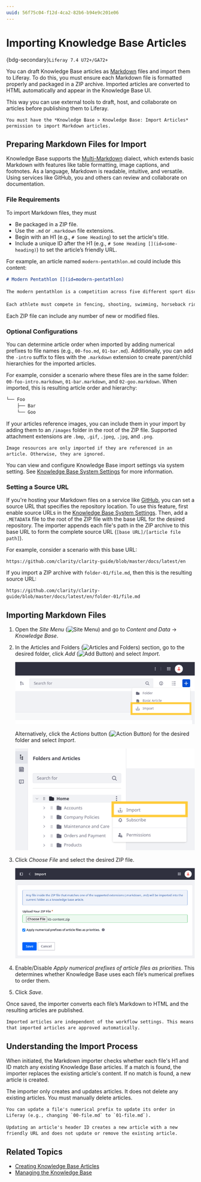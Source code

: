 ```yaml
---
uuid: 56f75c04-f12d-4ca2-82b6-b94e9c201e06
---
```

# Importing Knowledge Base Articles

{bdg-secondary}`Liferay 7.4 U72+/GA72+`

You can draft Knowledge Base articles as [Markdown](https://www.markdownguide.org/) files and import them to Liferay. To do this, you must ensure each Markdown file is formatted properly and packaged in a ZIP archive. Imported articles are converted to HTML automatically and appear in the Knowledge Base UI.

This way you can use external tools to draft, host, and collaborate on articles before publishing them to Liferay.

```{note}
You must have the *Knowledge Base > Knowledge Base: Import Articles* permission to import Markdown articles.
```

## Preparing Markdown Files for Import

Knowledge Base supports the [Multi-Markdown](https://fletcherpenney.net/multimarkdown) dialect, which extends basic Markdown with features like table formatting, image captions, and footnotes. As a language, Markdown is readable, intuitive, and versatile. Using services like GitHub, you and others can review and collaborate on documentation.

### File Requirements

To import Markdown files, they must

* Be packaged in a ZIP file.
* Use the `.md` or `.markdown` file extensions.
* Begin with an H1 (e.g., `# Some Heading`) to set the article's title.
* Include a unique ID after the H1 (e.g., `# Some Heading [](id=some-heading)`) to set the article’s friendly URL.

For example, an article named `modern-pentathlon.md` could include this content:

```markdown
# Modern Pentathlon [](id=modern-pentathlon)

The modern pentathlon is a competition across five different sport disciplines.

Each athlete must compete in fencing, shooting, swimming, horseback riding, and running.
```

Each ZIP file can include any number of new or modified files.

### Optional Configurations

You can determine article order when imported by adding numerical prefixes to file names (e.g., `00-foo.md`, `01-bar.md`). Additionally, you can add the `-intro` suffix to files with the `.markdown` extension to create parent/child hierarchies for the imported articles.

For example, consider a scenario where these files are in the same folder: `00-foo-intro.markdown`, `01-bar.markdown`, and `02-goo.markdown`. When imported, this is resulting article order and hierarchy:

```bash
└── Foo
    ├── Bar
    └── Goo
```

If your articles reference images, you can include them in your import by adding them to an `/images` folder in the root of the ZIP file. Supported attachment extensions are `.bmp`, `.gif`, `.jpeg`, `.jpg`, and `.png`.

```{note}
Image resources are only imported if they are referenced in an article. Otherwise, they are ignored.
```

You can view and configure Knowledge Base import settings via system setting. See [Knowledge Base System Settings](knowledge-base-system-settings.md) for more information.

### Setting a Source URL

If you're hosting your Markdown files on a service like [GitHub](https://github.com), you can set a source URL that specifies the repository location. To use this feature, first enable source URLs in the [Knowledge Base System Settings](knowledge-base-system-settings.md). Then, add a `.METADATA` file to the root of the ZIP file with the base URL for the desired repository. The importer appends each file's path in the ZIP archive to this base URL to form the complete source URL (`[base URL]/[article file path]`).

For example, consider a scenario with this base URL:

```
https://github.com/clarity/clarity-guide/blob/master/docs/latest/en
```

If you import a ZIP archive with `folder-01/file.md`, then this is the resulting source URL:

```
https://github.com/clarity/clarity-guide/blob/master/docs/latest/en/folder-01/file.md
```

## Importing Markdown Files

1. Open the *Site Menu* (![Site Menu](../../images/icon-menu.png)) and go to *Content and Data* &rarr; *Knowledge Base*.

1. In the Articles and Folders (![Articles and Folders](../../images/icon-pages-tree.png)) section, go to the desired folder, click *Add* (![Add Button](../../images/icon-add.png)) and select *Import*.

   ![Go to the desired folder, click Add, and select Import.](./importing-knowledge-base-articles/images/01.png)

   Alternatively, click the *Actions* button (![Action Button](../../images/icon-actions.png)) for the desired folder and select *Import*.

   ![Click the Actions button for the desired folder and select Import.](./importing-knowledge-base-articles/images/02.png)

1. Click *Choose File* and select the desired ZIP file.

   ![Upload your ZIP file.](./importing-knowledge-base-articles/images/03.png)

1. Enable/Disable *Apply numerical prefixes of article files as priorities*. This determines whether Knowledge Base uses each file’s numerical prefixes to order them.

1. Click *Save*.

Once saved, the importer converts each file’s Markdown to HTML and the resulting articles are published.

```{important}
Imported articles are independent of the workflow settings. This means that imported articles are approved automatically.
```

## Understanding the Import Process

When initiated, the Markdown importer checks whether each file's H1 and ID match any existing Knowledge Base articles. If a match is found, the importer replaces the existing article's content. If no match is found, a new article is created.

The importer only creates and updates articles. It does not delete any existing articles. You must manually delete articles. 

```{tip}
You can update a file's numerical prefix to update its order in Liferay (e.g., changing `00-file.md` to `01-file.md`).

Updating an article's header ID creates a new article with a new friendly URL and does not update or remove the existing article.
```

## Related Topics

* [Creating Knowledge Base Articles](./creating-knowledge-base-articles.md)
* [Managing the Knowledge Base](./managing-the-knowledge-base.md)
